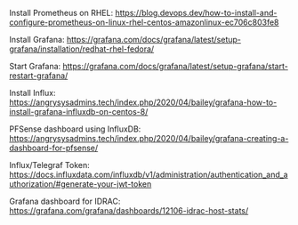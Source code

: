 

Install Prometheus on RHEL: https://blog.devops.dev/how-to-install-and-configure-prometheus-on-linux-rhel-centos-amazonlinux-ec706c803fe8

Install Grafana: https://grafana.com/docs/grafana/latest/setup-grafana/installation/redhat-rhel-fedora/

Start Grafana: https://grafana.com/docs/grafana/latest/setup-grafana/start-restart-grafana/

Install Influx: https://angrysysadmins.tech/index.php/2020/04/bailey/grafana-how-to-install-grafana-influxdb-on-centos-8/

PFSense dashboard using InfluxDB: https://angrysysadmins.tech/index.php/2020/04/bailey/grafana-creating-a-dashboard-for-pfsense/

Influx/Telegraf Token: https://docs.influxdata.com/influxdb/v1/administration/authentication_and_authorization/#generate-your-jwt-token

Grafana dashboard for IDRAC: https://grafana.com/grafana/dashboards/12106-idrac-host-stats/

